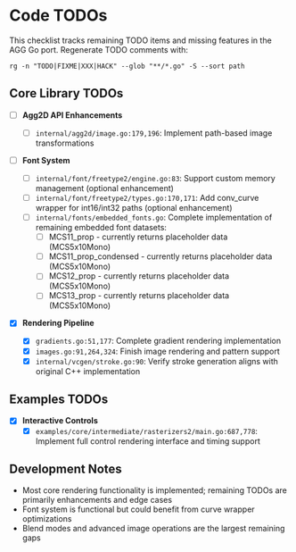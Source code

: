 # Code TODOs

This checklist tracks remaining TODO items and missing features in the AGG Go port. Regenerate TODO comments with:

`rg -n "TODO|FIXME|XXX|HACK" --glob "**/*.go" -S --sort path`

## Core Library TODOs

- [ ] **Agg2D API Enhancements**

  - [ ] `internal/agg2d/image.go:179,196`: Implement path-based image transformations

- [ ] **Font System**

  - [ ] `internal/font/freetype2/engine.go:83`: Support custom memory management (optional enhancement)
  - [ ] `internal/font/freetype2/types.go:170,171`: Add conv_curve wrapper for int16/int32 paths (optional enhancement)
  - [ ] `internal/fonts/embedded_fonts.go`: Complete implementation of remaining embedded font datasets:
    - [ ] MCS11_prop - currently returns placeholder data (MCS5x10Mono)
    - [ ] MCS11_prop_condensed - currently returns placeholder data (MCS5x10Mono)
    - [ ] MCS12_prop - currently returns placeholder data (MCS5x10Mono)
    - [ ] MCS13_prop - currently returns placeholder data (MCS5x10Mono)

- [x] **Rendering Pipeline**
  - [x] `gradients.go:51,177`: Complete gradient rendering implementation
  - [x] `images.go:91,264,324`: Finish image rendering and pattern support
  - [x] `internal/vcgen/stroke.go:90`: Verify stroke generation aligns with original C++ implementation

## Examples TODOs

- [x] **Interactive Controls**
  - [x] `examples/core/intermediate/rasterizers2/main.go:687,778`: Implement full control rendering interface and timing support

## Development Notes

- Most core rendering functionality is implemented; remaining TODOs are primarily enhancements and edge cases
- Font system is functional but could benefit from curve wrapper optimizations
- Blend modes and advanced image operations are the largest remaining gaps
